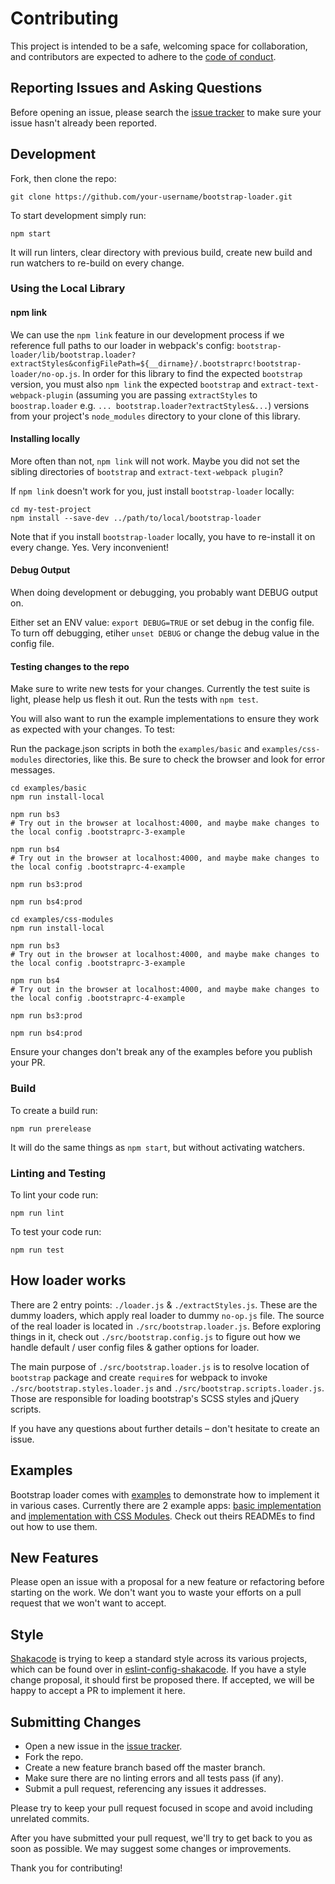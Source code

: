 # Contributing
This project is intended to be a safe, welcoming space for collaboration, and contributors are expected to adhere to the [code of conduct](CODE_OF_CONDUCT.md).

## Reporting Issues and Asking Questions
Before opening an issue, please search the [issue tracker](https://github.com/shakacode/bootstrap-loader/issues) to make sure your issue hasn't already been reported.

## Development
Fork, then clone the repo:

```
git clone https://github.com/your-username/bootstrap-loader.git
```

To start development simply run:

```
npm start
```

It will run linters, clear directory with previous build, create new build and run watchers to re-build on every change.


### Using the Local Library
#### npm link
We can use the `npm link` feature in our development process if we reference full paths to our loader in webpack's config: `bootstrap-loader/lib/bootstrap.loader?extractStyles&configFilePath=${__dirname}/.bootstraprc!bootstrap-loader/no-op.js`. In order for this library to find the expected `bootstrap` version, you must also `npm link` the expected `bootstrap` and `extract-text-webpack-plugin` (assuming you are passing `extractStyles` to `boostrap.loader` e.g. `...
  bootstrap.loader?extractStyles&...`) versions from your project's `node_modules` directory to your clone of this library.

#### Installing locally
More often than not, `npm link` will not work. Maybe you did not set the sibling directories of `bootstrap` and `extract-text-webpack plugin`? 

If `npm link` doesn't work for you, just install `bootstrap-loader` locally:

```
cd my-test-project
npm install --save-dev ../path/to/local/bootstrap-loader
```

Note that if you install `bootstrap-loader` locally, you have to re-install it on every change. Yes. Very inconvenient!

#### Debug Output
When doing development or debugging, you probably want DEBUG output on.

Either set an ENV value: `export DEBUG=TRUE` or set debug in the config file. To turn off debugging, etiher `unset DEBUG` or change the debug value in the config file.

#### Testing changes to the repo
Make sure to write new tests for your changes. Currently the test suite is light, please help us flesh it out. Run the tests with `npm test`.

You will also want to run the example implementations to ensure they work as expected with your changes. To test:

Run the package.json scripts in both the `examples/basic` and `examples/css-modules` directories, like this. Be sure to check the browser and look for error messages.


```
cd examples/basic
npm run install-local

npm run bs3
# Try out in the browser at localhost:4000, and maybe make changes to the local config .bootstraprc-3-example

npm run bs4
# Try out in the browser at localhost:4000, and maybe make changes to the local config .bootstraprc-4-example

npm run bs3:prod

npm run bs4:prod

cd examples/css-modules
npm run install-local

npm run bs3
# Try out in the browser at localhost:4000, and maybe make changes to the local config .bootstraprc-3-example

npm run bs4
# Try out in the browser at localhost:4000, and maybe make changes to the local config .bootstraprc-4-example

npm run bs3:prod

npm run bs4:prod
```

Ensure your changes don't break any of the examples before you publish your PR.

### Build
To create a build run:

```
npm run prerelease
```

It will do the same things as `npm start`, but without activating watchers.

### Linting and Testing
To lint your code run:

```
npm run lint
```

To test your code run:

```
npm run test
```

## How loader works
There are 2 entry points: `./loader.js` & `./extractStyles.js`. These are the dummy loaders, which apply real loader to dummy `no-op.js` file. The source of the real loader is located in `./src/bootstrap.loader.js`. Before exploring things in it, check out `./src/bootstrap.config.js` to figure out how we handle default / user config files & gather options for loader.

The main purpose of `./src/bootstrap.loader.js` is to resolve location of `bootstrap` package and create `require`s for webpack to invoke `./src/bootstrap.styles.loader.js` and `./src/bootstrap.scripts.loader.js`. Those are responsible for loading bootstrap's SCSS styles and jQuery scripts.

If you have any questions about further details – don't hesitate to create an issue.

## Examples
Bootstrap loader comes with [examples](examples) to demonstrate how to implement it in various cases. Currently there are 2 example apps: [basic implementation](examples/basic) and [implementation with CSS Modules](examples/css-modules). Check out theirs READMEs to find out how to use them.

## New Features
Please open an issue with a proposal for a new feature or refactoring before starting on the work. We don't want you to waste your efforts on a pull request that we won't want to accept.

## Style
[Shakacode](https://github.com/shakacode) is trying to keep a standard style across its various projects, which can be found over in [eslint-config-shakacode](https://github.com/shakacode/style-guide-javascript). If you have a style change proposal, it should first be proposed there. If accepted, we will be happy to accept a PR to implement it here.

## Submitting Changes
* Open a new issue in the [issue tracker](https://github.com/shakacode/bootstrap-loader/issues).
* Fork the repo.
* Create a new feature branch based off the master branch.
* Make sure there are no linting errors and all tests pass (if any).
* Submit a pull request, referencing any issues it addresses.

Please try to keep your pull request focused in scope and avoid including unrelated commits.

After you have submitted your pull request, we'll try to get back to you as soon as possible. We may suggest some changes or improvements.

Thank you for contributing!

